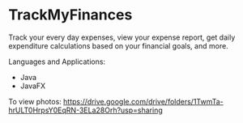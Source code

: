# TrackMyFinances

Track your every day expenses, view your expense report, get daily expenditure calculations based on your financial goals, and more.

Languages and Applications:
- Java
- JavaFX

To view photos: https://drive.google.com/drive/folders/1TwmTa-hrULT0HrpsY0EqRN-3ELa28Orh?usp=sharing


